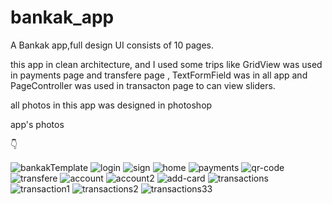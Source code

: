 
# bankak_app

A Bankak app,full design UI consists of 10 pages.

this app in clean architecture, and I used some trips like GridView was used in payments page and transfere page , TextFormField was in all app and PageController was used in transacton page to can view sliders. 

all photos in this app was designed in photoshop

app's photos
 
👇

![bankakTemplate](https://user-images.githubusercontent.com/93387228/185057994-0a733af9-06a5-49a2-8abf-aa890dc7b716.png)
![login](https://user-images.githubusercontent.com/93387228/185058120-8939bbd0-ac37-4c18-87d1-b8cea4566282.png)
![sign](https://user-images.githubusercontent.com/93387228/185058130-ec50f412-b7bb-4356-9a97-e323ae85c90a.png)
![home](https://user-images.githubusercontent.com/93387228/185058114-71804dd6-a6d9-47d0-8966-40325665e09f.png)
![payments](https://user-images.githubusercontent.com/93387228/185058475-8ba6f6fc-cd07-40bd-8371-801e87f55770.png)
![qr-code](https://user-images.githubusercontent.com/93387228/185058482-aefacd0b-e600-4342-9001-b5e89de68c32.png)
![transfere](https://user-images.githubusercontent.com/93387228/185058490-a6aea1c8-8a22-498a-ab9e-788238eae3b5.png)
![account](https://user-images.githubusercontent.com/93387228/185058616-c5af3b46-3eef-4cf9-8624-a5070e47d179.png)
![account2](https://user-images.githubusercontent.com/93387228/185058618-e0b6b39f-71c2-4d0e-be39-622503ba3f3c.png)
![add-card](https://user-images.githubusercontent.com/93387228/185058626-0e8d958d-c846-44e6-a1c2-3bbd8e56a073.png)
![transactions](https://user-images.githubusercontent.com/93387228/185058726-0a002c7b-aee9-40a8-ab34-f8d21daac766.png)
![transaction1](https://user-images.githubusercontent.com/93387228/185058710-56674f71-24de-4a99-9ad7-85e7e76e7478.png)
![transactions2](https://user-images.githubusercontent.com/93387228/185058730-5f973dac-f1ce-47c9-ac0e-1d48c8c3c47d.png)
![transactions33](https://user-images.githubusercontent.com/93387228/185058741-e1f2b2f1-b195-4e37-924f-106dfa99673b.png)

